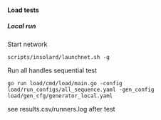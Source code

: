 #### Load tests

##### Local run
Start network
```
scripts/insolard/launchnet.sh -g
```

Run all handles sequential test
```
go run load/cmd/load/main.go -config load/run_configs/all_sequence.yaml -gen_config load/gen_cfg/generator_local.yaml
```
see results.csv/runners.log after test